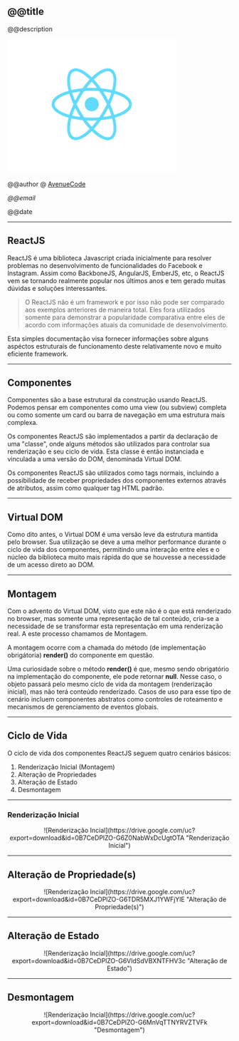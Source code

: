 <!--

WARNING!! DON'T EDIT THE FILE README.md on the root of the project, that one is a GENERATED FILE!

You should just edit the source file at src/README.md - the one which stars with ## @@title

-->

## @@title

@@description

<img src="img/cover.png" class="logo" />

@@author @ [AvenueCode](http://www.avenuecode.com)

*@@email*

@@date

---

## ReactJS

ReactJS é uma biblioteca Javascript criada inicialmente para resolver problemas no desenvolvimento de funcionalidades do Facebook e Instagram. Assim como BackboneJS, AngularJS, EmberJS, etc, o ReactJS vem se tornando realmente popular nos últimos anos e tem gerado muitas dúvidas e soluções interessantes.

> O ReactJS não é um framework e por isso não pode ser comparado aos exemplos anteriores de maneira total. Eles fora utilizados somente para demonstrar a popularidade comparativa entre eles de acordo com informações atuais da comunidade de desenvolvimento.

Esta simples documentação visa fornecer informações sobre alguns aspéctos estruturais de funcionamento deste relativamente novo e muito eficiente framework.

---

## Componentes

Componentes são a base estrutural da construção usando ReactJS. Podemos pensar em componentes como uma view (ou subview) completa ou como somente um card ou barra de navegação em uma estrutura mais complexa.

Os componentes ReactJS são implementados a partir da declaração de uma "classe", onde alguns métodos são utilizados para controlar sua renderização e seu ciclo de vida. Esta classe é então instanciada e vinculada a uma versão do DOM, denominada Virtual DOM.

Os componentes ReactJS são utilizados como tags normais, incluindo a possibilidade de receber propriedades dos componentes externos através de atributos, assim como qualquer tag HTML padrão.

---

## Virtual DOM

Como dito antes, o Virtual DOM é uma versão leve da estrutura mantida pelo browser. Sua utilização se deve a uma melhor performance durante o ciclo de vida dos componentes, permitindo uma interação entre eles e o núcleo da biblioteca muito mais rápida do que se houvesse a necessidade de um acesso direto ao DOM.

---

## Montagem

Com o advento do Virtual DOM, visto que este não é o que está renderizado no browser, mas somente uma representação de tal conteúdo, cria-se a necessidade de se transformar esta representação em uma renderização real. A este processo chamamos de Montagem.

A montagem ocorre com a chamada do método (de implementação obrigátoria) <b>render()</b> do componente em questão. 

Uma curiosidade sobre o método <b>render()</b> é que, mesmo sendo obrigatório na implementação do componente, ele pode retornar <b>null</b>. Nesse caso, o objeto passará pelo mesmo ciclo de vida da montagem (renderização inicial), mas não terá conteúdo renderizado. Casos de uso para esse tipo de cenário incluem componentes abstratos como controles de roteamento e mecanismos de gerenciamento de eventos globais.

---

## Ciclo de Vida

O ciclo de vida dos componentes ReactJS seguem quatro cenários básicos:

1. Renderização Inicial (Montagem)
2. Alteração de Propriedades
3. Alteração de Estado
4. Desmontagem

---

### Renderização Inicial

<center>
![Renderização Incial](https://drive.google.com/uc?export=download&id=0B7CeDPlZO-G6Z0NabWxDcUgtOTA "Renderização Inicial")
</center>

---

## Alteração de Propriedade(s)

<center>
![Renderização Incial](https://drive.google.com/uc?export=download&id=0B7CeDPlZO-G6TDR5MXJ1YWFjYlE "Alteração de Propriedade(s)")
</center>

---

## Alteração de Estado

<center>
![Renderização Incial](https://drive.google.com/uc?export=download&id=0B7CeDPlZO-G6VldSdVBXNTFHV3c "Alteração de Estado")
</center>

---

## Desmontagem

<center>
![Renderização Incial](https://drive.google.com/uc?export=download&id=0B7CeDPlZO-G6MnVqTTNYRVZTVFk "Desmontagem")
</center>